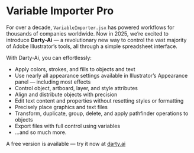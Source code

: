 # Variable Importer Pro
For over a decade, `VariableImporter.jsx` has powered workflows for thousands of companies worldwide.
Now in 2025, we’re excited to introduce **Darty-Ai** — a revolutionary new way to control the vast majority of Adobe Illustrator’s tools, all through a simple spreadsheet interface.

With Darty-Ai, you can effortlessly:  
* Apply colors, strokes, and fills to objects and text
* Use nearly all appearance settings available in Illustrator’s Appearance panel — including most effects
* Control object, artboard, layer, and style attributes
* Align and distribute objects with precision
* Edit text content and properties without resetting styles or formatting
* Precisely place graphics and text files
* Transform, duplicate, group, delete, and apply pathfinder operations to objects
* Export files with full control using variables
* ...and so much more.

A free version is available — try it now at [darty.ai](https://darty.ai)
